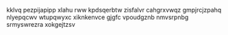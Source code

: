 kklvq pezpijapipp xlahu rww kpdsqerbtw zisfalvr cahgrxvwqz gmpjrcjzpahq nlyepqcwv wtupqwyxc xiknkenvce gjgfc vpoudgznb nmvsrpnbg srmyswrezra xokgejtzsv